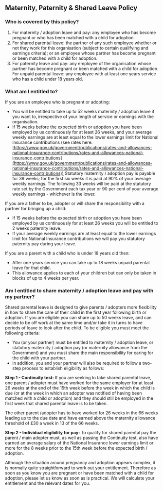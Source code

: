 ## Maternity, Paternity & Shared Leave Policy

### Who is covered by this policy?
1. For maternity / adoption leave and pay: any employee who has become pregnant or who has been matched with a child for adoption.
2. For shared parental leave: the partner of any such employee whether or not they work for this organisation (subject to certain qualifying and earnings criteria); or an employee whose partner has become pregnant or been matched with a child for adoption.
3. For paternity leave and pay: any employee of the organisation whose partner has become pregnant or been matched with a child for adoption.
For unpaid parental leave: any employee with at least one years service who has a child under 18 years old.

### What am I entitled to?
If you are an employee who is pregnant or adopting: 
- You will be entitled to take up to 52 weeks maternity / adoption leave if you want to, irrespective of your length of service or earnings with the organisation.
- If 15 weeks before the expected birth or adoption you have been employed by us continuously for at least 26 weeks, and your average weekly earnings are at least equal to the lower earnings limit for National Insurance contributions (see rates here: [https://www.gov.uk/government/publications/rates-and-allowances-national-insurance-contributions/rates-and-allowances-national-insurance-contributions](https://www.gov.uk/government/publications/rates-and-allowances-national-insurance-contributions/rates-and-allowances-national-insurance-contributions)) Statutory maternity / adoption pay is payable for 39 weeks; for the first six weeks it is paid at 90% of your average weekly earnings. The following 33 weeks will be paid at the statutory rate set by the Government each tax year or 90 per cent of your average weekly earnings - whichever is the lower. 

If you are a father to be, adopter or will share the responsibility with a partner for bringing up a child:
- If 15 weeks before the expected birth or adoption you have been employed by us continuously for at least 26 weeks you will be entitled to 2 weeks paternity leave.
- If your average weekly earnings are at least equal to the lower earnings limit for National Insurance contributions we will pay you statutory paternity pay during your leave.

If you are a parent with a child who is under 18 years old then:
- After one years service you can take up to 18 weeks unpaid parental leave for that child.
- This allowance applies to each of your children but can only be taken in blocks of up to 4 weeks per year.

### Am I entitled to share maternity / adoption leave and pay with my partner?
Shared parental leave is designed to give parents / adopters more flexibility in how to share the care of their child in the first year following birth or adoption. 
If you are eligible you can share up to 50 weeks leave, and can decide to be off work at the same time and/or take it in turns to have periods of leave to look after the child. To be eligible you must meet the following criteria:
- You (or your partner) must be entitled to maternity / adoption leave, or statutory maternity / adoption pay (or maternity allowance from the Government) and you must share the main responsibility for caring for the child with your partner. 
- In addition, you and your partner will also be required to follow a two-step process to establish eligibility as follows:

**Step 1 - Continuity test:** If you are seeking to take shared parental leave, one parent / adopter must have worked for the same employer for at least 26 weeks at the end of the 15th week before the week in which the child is due (or at the week in which an adopter was notified of having been matched with a child or adoption) and they should still be employed in the first week that shared parental leave is to be taken.

The other parent /adopter has to have worked for 26 weeks in the 66 weeks leading up to the due date and have earned above the maternity allowance threshold of £30 a week in 13 of the 66 weeks.

**Step 2 - Individual eligibility for pay:** To qualify for shared parental pay the parent / main adopter must, as well as passing the Continuity test, also have earned an average salary of the National Insurance lower earnings limit or more for the 8 weeks prior to the 15th week before the expected birth / adoption.

Although the situation around pregnancy and adoption appears complex, it is normally quite straightforward to work out your entitlement. Therefore as soon as you know you are pregnant or have been matched with a child for adoption, please let us know as soon as is practical. We will calculate your entitlement and the relevant dates for you.
